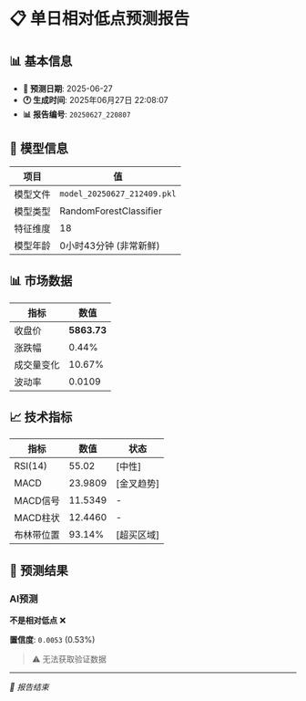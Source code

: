 # 📋 单日相对低点预测报告

## 📊 基本信息

- **🎯 预测日期**: 2025-06-27
- **🕐 生成时间**: 2025年06月27日 22:08:07
- **📊 报告编号**: `20250627_220807`

## 🤖 模型信息

| 项目 | 值 |
| --- | --- |
| 模型文件 | `model_20250627_212409.pkl` |
| 模型类型 | RandomForestClassifier |
| 特征维度 | 18 |
| 模型年龄 | 0小时43分钟 (非常新鲜) |

## 📊 市场数据

| 指标 | 数值 |
| --- | --- |
| 收盘价 | **5863.73** |
| 涨跌幅 | 0.44% |
| 成交量变化 | 10.67% |
| 波动率 | 0.0109 |

## 📈 技术指标

| 指标 | 数值 | 状态 |
| --- | --- | --- |
| RSI(14) | 55.02 | [中性] |
| MACD | 23.9809 | [金叉趋势] |
| MACD信号 | 11.5349 | - |
| MACD柱状 | 12.4460 | - |
| 布林带位置 | 93.14% | [超买区域] |

## 🎯 预测结果

### AI预测
**不是相对低点** ❌

**置信度**: `0.0053` (0.53%)

> ⚠️ 无法获取验证数据

---
*📝 报告结束*
